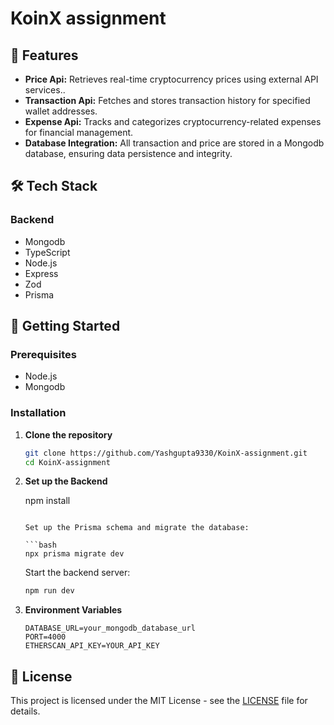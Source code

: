 # KoinX assignment

## 🌟 Features

- **Price Api:** Retrieves real-time cryptocurrency prices using external API services..
- **Transaction Api:** Fetches and stores transaction history for specified wallet addresses.
- **Expense Api:** Tracks and categorizes cryptocurrency-related expenses for financial management.
- **Database Integration:** All  transaction and price are stored in a Mongodb database, ensuring data persistence and integrity.


## 🛠️ Tech Stack

### Backend
- Mongodb
- TypeScript
- Node.js
- Express
- Zod
- Prisma



## 🚀 Getting Started

### Prerequisites
- Node.js
- Mongodb 

### Installation

1. **Clone the repository**

    ```bash
    git clone https://github.com/Yashgupta9330/KoinX-assignment.git
    cd KoinX-assignment
    ```

2. **Set up the Backend**

    npm install
    ```

    Set up the Prisma schema and migrate the database:

    ```bash
    npx prisma migrate dev
    ```

    Start the backend server:

    ```bash
    npm run dev
    ```


3. **Environment Variables**

    ```env
    DATABASE_URL=your_mongodb_database_url
    PORT=4000
    ETHERSCAN_API_KEY=YOUR_API_KEY
    ```

## 📜 License

This project is licensed under the MIT License - see the [LICENSE](LICENSE) file for details.
